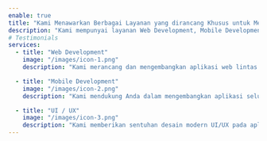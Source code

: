 ```yaml
---
enable: true
title: "Kami Menawarkan Berbagai Layanan yang dirancang Khusus untuk Memenuhi Kebutuhan Anda."
description: "Kami mempunyai layanan Web Development, Mobile Development dan UI/UX menggunakan React Js, Flutter, dan Next Js."
# Testimonials
services:
  - title: "Web Development"
    image: "/images/icon-1.png"
    description: "Kami merancang dan mengembangkan aplikasi web lintas platform yang sangat fleksibel."

  - title: "Mobile Development"
    image: "/images/icon-2.png"
    description: "Kami mendukung Anda dalam mengembangkan aplikasi seluler modern dan kaya fitur."

  - title: "UI / UX"
    image: "/images/icon-3.png"
    description: "Kami memberikan sentuhan desain modern UI/UX pada aplikasi sehingga pengguna Anda tertarik pada aplikasi Anda."
---
```

